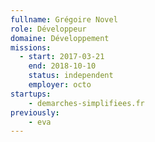 ```yaml
---
fullname: Grégoire Novel
role: Développeur
domaine: Développement
missions:
  - start: 2017-03-21
    end: 2018-10-10
    status: independent
    employer: octo
startups:
    - demarches-simplifiees.fr
previously:
    - eva
---
```

